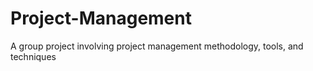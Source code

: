 # Project-Management
A group project involving project management methodology, tools, and techniques
